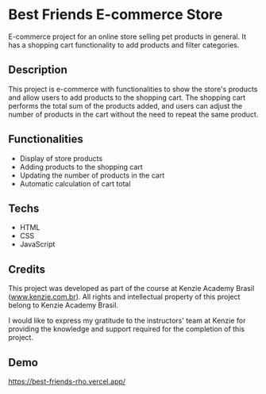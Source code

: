 
# Best Friends E-commerce Store
E-commerce project for an online store selling pet products in general. It has a shopping cart functionality to add products and filter categories.

## Description
This project is e-commerce with functionalities to show the store's products and allow users to add products to the shopping cart. The shopping cart performs the total sum of the products added, and users can adjust the number of products in the cart without the need to repeat the same product.

## Functionalities
- Display of store products
- Adding products to the shopping cart
- Updating the number of products in the cart
- Automatic calculation of cart total

## Techs
- HTML
- CSS
- JavaScript

## Credits
This project was developed as part of the course at Kenzie Academy Brasil (www.kenzie.com.br). All rights and intellectual property of this project belong to Kenzie Academy Brasil.

I would like to express my gratitude to the instructors' team at Kenzie for providing the knowledge and support required for the completion of this project.

## Demo
https://best-friends-rho.vercel.app/
